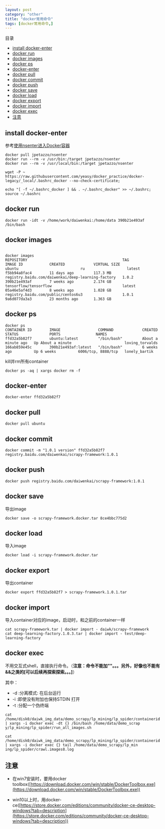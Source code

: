 ```yaml
---
layout: post
category: "other"
title: "docker常用命令"
tags: [docker常用命令,]
---
```


目录

<!-- TOC -->

- [install docker-enter](#install-docker-enter)
- [docker run](#docker-run)
- [docker images](#docker-images)
- [docker ps](#docker-ps)
- [docker-enter](#docker-enter)
- [docker pull](#docker-pull)
- [docker commit](#docker-commit)
- [docker push](#docker-push)
- [docker save](#docker-save)
- [docker load](#docker-load)
- [docker export](#docker-export)
- [docker import](#docker-import)
- [docker exec](#docker-exec)
- [注意](#注意)

<!-- /TOC -->


## install docker-enter

参考[使用nsenter进入Docker容器](http://blog.csdn.net/fenglailea/article/details/44900401)
```
docker pull jpetazzo/nsenter
docker run --rm -v /usr/bin:/target jpetazzo/nsenter
docker run --rm -v /usr/local/bin:/target jpetazzo/nsenter

wget -P ~ https://raw.githubusercontent.com/yeasy/docker_practice/docker-legacy/_local/.bashrc_docker --no-check-certificate;

echo "[ -f ~/.bashrc_docker ] && . ~/.bashrc_docker" >> ~/.bashrc; source ~/.bashrc
```

## docker run

```
docker run -idt -v /home/work/daiwenkai:/home/data 390b21e493af /bin/bash
```

## docker images

```

docker images
REPOSITORY                                           TAG                 IMAGE ID            CREATED             VIRTUAL SIZE
ubuntu                            ru                   latest              f5bb94a8fac4        11 days ago         117.3 MB
registry.baidu.com/daiwenkai/deep-learning-factory   1.0.2               390b21e493af        7 weeks ago         2.174 GB
tensorflow/tensorflow                                latest              05a46e5af4d3        8 weeks ago         1.028 GB
registry.baidu.com/public/centos6u3                  1.0.1               9a6d077da3a3        23 months ago       1.363 GB
```

## docker ps

```
docker ps
CONTAINER ID        IMAGE                 COMMAND             CREATED              STATUS              PORTS                NAMES
ffd32a5b82f7        ubuntu:latest         "/bin/bash"         About a minute ago   Up About a minute                        loving_torvalds     
166ab859e45c        390b21e493af:latest   "/bin/bash"         6 weeks ago          Up 6 weeks          6006/tcp, 8888/tcp   lonely_bartik 
```

kill并rm所有container

```
docker ps -aq | xargs docker rm -f 
```

## docker-enter

```
docker-enter ffd32a5b82f7
```

## docker pull

```
docker pull ubuntu
```

## docker commit

```
docker commit -m "1.0.1 version" ffd32a5b82f7 registry.baidu.com/daiwenkai/scrapy-framework:1.0.1
```

## docker push

```
docker push registry.baidu.com/daiwenkai/scrapy-framework:1.0.1
```

## docker save

导出image

```
docker save -o scrapy-framework.docker.tar 8ce4bbc775d2
```

## docker load

导入image

```
docker load -i scrapy-framework.docker.tar 
```

## docker export

导出container

```
docker export ffd32a5b82f7 > scrapy-framework.1.0.1.tar    
```

## docker import

导入container对应的image，启动时，和之前的container一样

```
cat scrapy-framework.tar | docker import - daiwk/scrapy-framework  
cat deep-learning-factory.1.0.3.tar | docker import - test/deep-learning-factory  
```

## docker exec

不用交互式shell，直接执行命令。（**注意：命令不能加""。。。另外，好像也不能有&&之类的[可以后续再探索探索。。。]**）

其中：

+ -d :分离模式: 在后台运行
+ -i :即使没有附加也保持STDIN 打开
+ -t :分配一个伪终端

```
cat /home/disk0/daiwk_img_data/demo_scrapy/lp_mining/lp_spider/containerid | xargs -i docker exec -dt {} /bin/bash /home/data/demo_scrap
y/lp_mining/lp_spider/run_all_images.sh 

cat /home/disk0/daiwk_img_data/demo_scrapy/lp_mining/lp_spider/containerid | xargs -i docker exec {} tail /home/data/demo_scrapy/lp_min
ing/lp_spider/crawl.images8.log

```

## 注意

+ 在win7安装时，要用docker toolbox([https://download.docker.com/win/stable/DockerToolbox.exe](https://download.docker.com/win/stable/DockerToolbox.exe))

+ win10以上时，用docker-ce([https://store.docker.com/editions/community/docker-ce-desktop-windows?tab=description](https://store.docker.com/editions/community/docker-ce-desktop-windows?tab=description))
